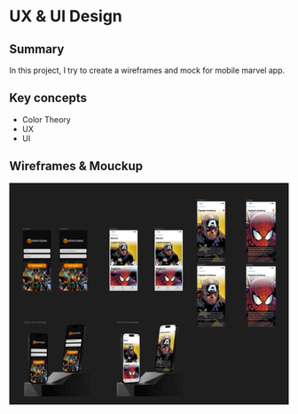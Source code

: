 #  UX & UI Design

## Summary
In this project, I try to create a wireframes and mock for mobile marvel app.

## Key concepts
+ Color Theory
+ UX
+ UI

## Wireframes & Mouckup
![mockup](MockUp.png)
